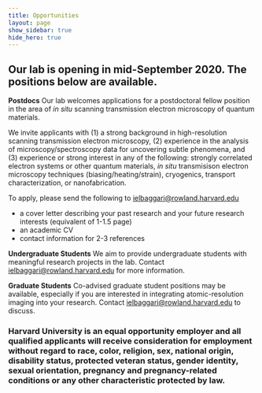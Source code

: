 ```yaml
---
title: Opportunities
layout: page
show_sidebar: true
hide_hero: true
---
```


## Our lab is opening in mid-September 2020. The positions below are available.

**Postdocs**
Our lab welcomes applications for a postdoctoral fellow position in the area of <em> in situ </em> scanning transmission electron microscopy of quantum materials. 

We invite applicants with (1) a strong background in high-resolution scanning transmission electron microscopy, (2) experience in the analysis of 
microscopy/spectroscopy data for uncovering subtle phenomena, and (3) experience or strong interest in any of the following: 
strongly correlated electron systems or other quantum materials, 
<em>in situ </em> transmisison electron microscopy techniques (biasing/heating/strain), cryogenics, transport characterization,
or nanofabrication.

To apply, please send the following to ielbaggari@rowland.harvard.edu 
* a cover letter describing your past research and your future research interests (equivalent of 1-1.5 page)
* an academic CV  
* contact information for 2-3 references

**Undergraduate Students**
We aim to provide undergraduate students with meaningful research projects in the lab. Contact ielbaggari@rowland.harvard.edu for more information. 

**Graduate Students**
Co-advised graduate student positions may be available, especially if you are interested in integrating atomic-resolution imaging into your research.
Contact ielbaggari@rowland.harvard.edu to discuss. 

### Harvard University is an equal opportunity employer and all qualified applicants will receive consideration for employment without regard to race, color, religion, sex, national origin, disability status, protected veteran status, gender identity, sexual orientation, pregnancy and pregnancy-related conditions or any other characteristic protected by law.
